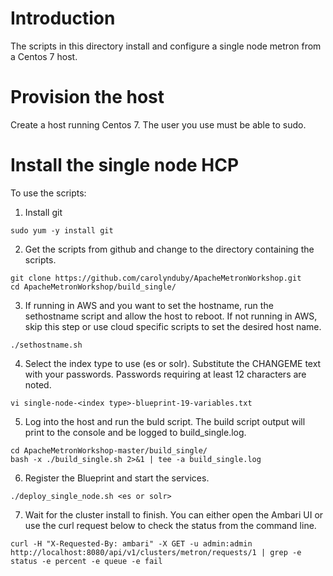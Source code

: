 # Introduction

The scripts in this directory install and configure a single node metron from a Centos 7 host.

# Provision the host 

Create a host running Centos 7.  The user you use must be able to sudo. 

# Install the single node HCP

To use the scripts:

1. Install git 

```
sudo yum -y install git 
```

2. Get the scripts from github and change to the directory containing the scripts.

```
git clone https://github.com/carolynduby/ApacheMetronWorkshop.git 
cd ApacheMetronWorkshop/build_single/
```

3. If running in AWS and you want to set the hostname, run the sethostname script and allow the host to reboot.  If not running in AWS, skip this step or use cloud specific scripts to set the desired host name.   

```
./sethostname.sh
```

4. Select the index type to use (es or solr).  Substitute the CHANGEME text with your passwords. Passwords requiring at least 12 characters are noted. 

```
vi single-node-<index type>-blueprint-19-variables.txt
```

5. Log into the host and run the buld script.  The build script output will print to the console and be logged to build_single.log.

```
cd ApacheMetronWorkshop-master/build_single/
bash -x ./build_single.sh 2>&1 | tee -a build_single.log
```

6. Register the Blueprint and start the services. 

```
./deploy_single_node.sh <es or solr>
```

7. Wait for the cluster install to finish.  You can either open the Ambari UI or use the curl request below to check the status from the command line.

```
curl -H "X-Requested-By: ambari" -X GET -u admin:admin http://localhost:8080/api/v1/clusters/metron/requests/1 | grep -e status -e percent -e queue -e fail
```


